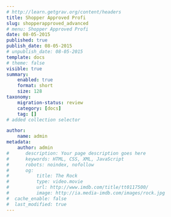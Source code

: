 ```yaml
---
# http://learn.getgrav.org/content/headers
title: Shopper Approved Profi
slug: shopperapproved_advanced
# menu: Shopper Approved Profi
date: 08-05-2015
published: true
publish_date: 08-05-2015
# unpublish_date: 08-05-2015
template: docs
# theme: false
visible: true
summary:
    enabled: true
    format: short
    size: 128
taxonomy:
    migration-status: review
    category: [docs]
    tag: []
# added collection selector

author:
    name: admin
metadata:
    author: admin
#      description: Your page description goes here
#      keywords: HTML, CSS, XML, JavaScript
#      robots: noindex, nofollow
#      og:
#          title: The Rock
#          type: video.movie
#          url: http://www.imdb.com/title/tt0117500/
#          image: http://ia.media-imdb.com/images/rock.jpg
#  cache_enable: false
#  last_modified: true
---
```



